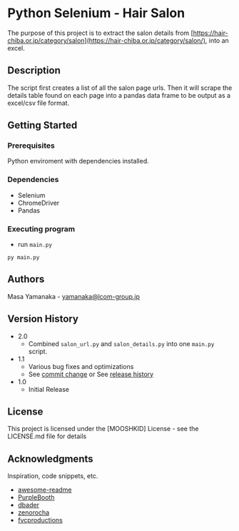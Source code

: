 # Python Selenium - Hair Salon

The purpose of this project is to extract the salon details from [https://hair-chiba.or.jp/category/salon](https://hair-chiba.or.jp/category/salon/), into an excel.

## Description

The script first creates a list of all the salon page urls. Then it will scrape the details table found on each page into a pandas data frame to be output as a excel/csv file format. 

## Getting Started

### Prerequisites
Python enviroment with dependencies installed.

### Dependencies

-   Selenium
-   ChromeDriver
-   Pandas


### Executing program

-  run `main.py`

```
py main.py
```


## Authors

Masa Yamanaka - [yamanaka@lcom-group.jp](yamanaka@lcom-group.jp)

## Version History

-   2.0
    -   Combined `salon_url.py` and `salon_details.py` into one `main.py` script.
-   1.1
    -   Various bug fixes and optimizations
    -   See [commit change]() or See [release history]()
-   1.0
    -   Initial Release

## License

This project is licensed under the [MOOSHKID] License - see the LICENSE.md file for details

## Acknowledgments

Inspiration, code snippets, etc.

-   [awesome-readme](https://github.com/matiassingers/awesome-readme)
-   [PurpleBooth](https://gist.github.com/PurpleBooth/109311bb0361f32d87a2)
-   [dbader](https://github.com/dbader/readme-template)
-   [zenorocha](https://gist.github.com/zenorocha/4526327)
-   [fvcproductions](https://gist.github.com/fvcproductions/1bfc2d4aecb01a834b46)
